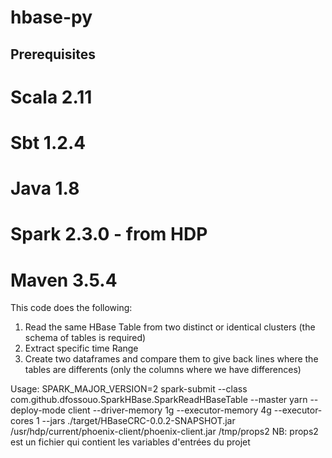 # hbase-py

## Prerequisites 
# Scala 2.11
# Sbt 1.2.4 
# Java 1.8
# Spark 2.3.0 - from HDP 
# Maven 3.5.4

This code does the following:
  1) Read the same HBase Table from two distinct or identical clusters (the schema of tables is required)
  2) Extract specific time Range
  3) Create two dataframes and compare them to give back lines where the tables are differents (only the columns where we have differences)

Usage:
SPARK_MAJOR_VERSION=2 spark-submit --class com.github.dfossouo.SparkHBase.SparkReadHBaseTable --master yarn --deploy-mode client --driver-memory 1g --executor-memory 4g --executor-cores 1 --jars ./target/HBaseCRC-0.0.2-SNAPSHOT.jar /usr/hdp/current/phoenix-client/phoenix-client.jar /tmp/props2
NB: props2 est un fichier qui contient les variables d'entrées du projet

